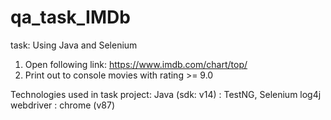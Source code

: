 # qa_task_IMDb
task:
Using Java and Selenium 
1) Open following link: https://www.imdb.com/chart/top/
2) Print out to console movies with rating >= 9.0

Technologies used in task project: 
Java (sdk: v14) : TestNG, Selenium log4j webdriver : chrome (v87)

